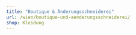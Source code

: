 ```yaml
---
title: "Boutique & Änderungsschneiderei"
url: /wien/boutique-und-aenderungsschneiderei/
shop: Kleidung
---
```

